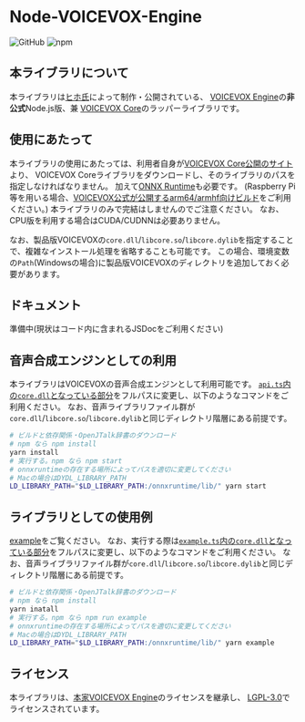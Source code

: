 # Node-VOICEVOX-Engine

![GitHub](https://img.shields.io/github/license/y-chan/node-voicevox-engine)
![npm](https://img.shields.io/npm/v/node-voicevox-engine)

## 本ライブラリについて
本ライブラリは[ヒホ氏](https://github.com/Hiroshiba)によって制作・公開されている、
[VOICEVOX Engine](https://github.com/VOICEVOX/voicevox_engine)の**非公式**Node.js版、兼
[VOICEVOX Core](https://github.com/VOICEVOX/voicevox_core)のラッパーライブラリです。

## 使用にあたって
本ライブラリの使用にあたっては、利用者自身が[VOICEVOX Core公開のサイト](https://github.com/VOICEVOX/voicevox_core/releases/latest)より、
VOICEVOX Coreライブラリをダウンロードし、そのライブラリのパスを指定しなければなりません。
加えて[ONNX Runtime](https://github.com/microsoft/onnxruntime/releases/tag/v1.10.0)も必要です。
(Raspberry Pi等を用いる場合、[VOICEVOX公式が公開するarm64/armhf向けビルド](https://github.com/VOICEVOX/onnxruntime-builder/releases/tag/1.10.0.1)をご利用ください。)
本ライブラリのみで完結はしませんのでご注意ください。
なお、CPU版を利用する場合はCUDA/CUDNNは必要ありません。

なお、製品版VOICEVOXの`core.dll`/`libcore.so`/`libcore.dylib`を指定することで、複雑なインストール処理を省略することも可能です。
この場合、環境変数の`Path`(Windowsの場合)に製品版VOICEVOXのディレクトリを追加しておく必要があります。

## ドキュメント
準備中(現状はコード内に含まれるJSDocをご利用ください)

## 音声合成エンジンとしての利用
本ライブラリはVOICEVOXの音声合成エンジンとして利用可能です。
[`api.ts`内の`core.dll`となっている部分](https://github.com/y-chan/node-voicevox-engine/blob/main/api.ts#L30)をフルパスに変更し、以下のようなコマンドをご利用ください。
なお、音声ライブラリファイル群が`core.dll`/`libcore.so`/`libcore.dylib`と同じディレクトリ階層にある前提です。
```bash
# ビルドと依存関係・OpenJTalk辞書のダウンロード
# npm なら npm install
yarn install
# 実行する。npm なら npm start
# onnxruntimeの存在する場所によってパスを適切に変更してください
# Macの場合はDYDL_LIBRARY_PATH
LD_LIBRARY_PATH="$LD_LIBRARY_PATH:/onnxruntime/lib/" yarn start
```


## ライブラリとしての使用例
[example](example/index.ts)をご覧ください。
なお、実行する際は[`example.ts`内の`core.dll`となっている部分](https://github.com/y-chan/node-voicevox-engine/blob/main/example/index.ts#L5)をフルパスに変更し、以下のようなコマンドをご利用ください。
なお、音声ライブラリファイル群が`core.dll`/`libcore.so`/`libcore.dylib`と同じディレクトリ階層にある前提です。
```bash
# ビルドと依存関係・OpenJTalk辞書のダウンロード
# npm なら npm install
yarn inatall
# 実行する。npm なら npm run example
# onnxruntimeの存在する場所によってパスを適切に変更してください
# Macの場合はDYDL_LIBRARY_PATH
LD_LIBRARY_PATH="$LD_LIBRARY_PATH:/onnxruntime/lib/" yarn example
```

## ライセンス
本ライブラリは、[本家VOICEVOX Engine](https://github.com/VOICEVOX/voicevox_engine)のライセンスを継承し、
[LGPL-3.0](LICENSE)でライセンスされています。
